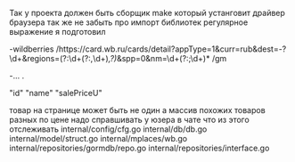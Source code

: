 Так у проекта должен быть сборщик make который устанговит драйвер браузера 
так же не забыть про импорт библиотек 
регулярное выражение я подготовил 

-wildberries /https:\/\/card\.wb\.ru\/cards\/detail\?appType=1&curr=rub&dest=-?\d+&regions=(?:\d+(?:,\d+)*,?)*&spp=0&nm=\d+(?:;\d+)*
/gm

-... .

"id"
"name"
"salePriceU"

товар на странице может быть не один а массив похожих товаров разных по цене надо справшивать у юзера в чате что из этого отслеживать
internal/config/cfg.go
internal/db/db.go
internal/model/struct.go
internal/mplaces/wb.go
internal/repositories/gormdb/repo.go
internal/repositories/interface.go
